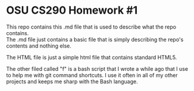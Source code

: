 # OSU CS290 Homework #1
This repo contains this .md file that is used to describe what the repo contains.<br />
The .md file just contains a basic file that is simply describing the repo's contents and nothing else.

The HTML file is just a simple html file that contains standard HTML5.

The other filed called "f" is a bash script that I wrote a while ago that I use to help me with git command shortcuts. I use it often in all of my other projects and keeps me sharp with the Bash language.

